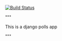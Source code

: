 [![Build Status](https://travis-ci.org/shivakrshn49/django-polls.png?branch=master)](https://travis-ci.org/shivakrshn49/django-polls)

"""

This is a django polls app

"""
